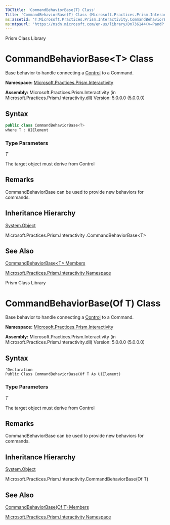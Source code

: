 ```yaml
---
TOCTitle: 'CommandBehaviorBase(T) Class'
Title: 'CommandBehaviorBase(T) Class (Microsoft.Practices.Prism.Interactivity)'
ms:assetid: 'T:Microsoft.Practices.Prism.Interactivity.CommandBehaviorBase\`1'
ms:mtpsurl: 'https://msdn.microsoft.com/en-us/library/Dn736144(v=PandP.50)'
---
```


Prism Class Library

# CommandBehaviorBase&lt;T&gt; Class

Base behavior to handle connecting a [Control](http://msdn2.microsoft.com/en-us/library/ms609826) to a Command.

**Namespace:** [Microsoft.Practices.Prism.Interactivity](https://msdn.microsoft.com/en-us/library/microsoft.practices.prism.interactivity(v=pandp.50))

**Assembly:** Microsoft.Practices.Prism.Interactivity (in Microsoft.Practices.Prism.Interactivity.dll) Version: 5.0.0.0 (5.0.0.0)

## Syntax

```C#
public class CommandBehaviorBase<T>
where T : UIElement
```

### Type Parameters

*T*

The target object must derive from Control

## Remarks

CommandBehaviorBase can be used to provide new behaviors for commands.

## Inheritance Hierarchy

[System.Object](http://msdn2.microsoft.com/en-us/library/e5kfa45b)

Microsoft.Practices.Prism.Interactivity .CommandBehaviorBase&lt;T&gt;

## See Also

[CommandBehaviorBase&lt;T&gt; Members](https://msdn.microsoft.com/en-us/library/dn741423(v=pandp.50))

[Microsoft.Practices.Prism.Interactivity Namespace](https://msdn.microsoft.com/en-us/library/microsoft.practices.prism.interactivity(v=pandp.50))


Prism Class Library

# CommandBehaviorBase(Of T) Class

Base behavior to handle connecting a [Control](http://msdn2.microsoft.com/en-us/library/ms609826) to a Command.

**Namespace:** [Microsoft.Practices.Prism.Interactivity](https://msdn.microsoft.com/en-us/library/microsoft.practices.prism.interactivity(v=pandp.50))

**Assembly:** Microsoft.Practices.Prism.Interactivity (in Microsoft.Practices.Prism.Interactivity.dll) Version: 5.0.0.0 (5.0.0.0)

## Syntax

```VB
'Declaration
Public Class CommandBehaviorBase(Of T As UIElement)
```

### Type Parameters

*T*

The target object must derive from Control

## Remarks

CommandBehaviorBase can be used to provide new behaviors for commands.

## Inheritance Hierarchy

[System.Object](http://msdn2.microsoft.com/en-us/library/e5kfa45b)

Microsoft.Practices.Prism.Interactivity.CommandBehaviorBase(Of T)

## See Also

[CommandBehaviorBase(Of T) Members](https://msdn.microsoft.com/en-us/library/dn741423(v=pandp.50))

[Microsoft.Practices.Prism.Interactivity Namespace](https://msdn.microsoft.com/en-us/library/microsoft.practices.prism.interactivity(v=pandp.50))
